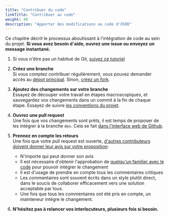```yaml
---
title: "Contribuer du code"
linkTitle: "Contribuer au code"
weight: 40
description: "Apporter des modifications au code d'OSRD"
---
```


Ce chapitre décrit le processus aboutissant à l'intégration de code au sein du projet. **Si vous avez besoin d'aide, ouvrez une issue ou envoyez un message instantané.**

1) Si vous n'être pas un habitué de Git, [suivez ce tutoriel](https://learngitbranching.js.org/)

2) **Créez une branche**  
Si vous comptez contribuer régulièrement, vous pouvez demander accès au [dépot principal](https://github.com/DGEXSolutions/osrd). Sinon, [créez un fork](https://github.com/DGEXSolutions/osrd/fork).

3) **Ajoutez des changements sur votre branche**  
Essayez de découper votre travail en étapes macroscopiques, et sauvegardez vos changements dans un commit à la fin de chaque étape. Essayez de suivre [les conventions du projet](../conventions/).

4) **Ouvrez une pull request**  
Une fois que vos changements sont prêts, il est temps de proposer de les intégrer à la branche `dev`. Cela se fait [dans l'interface web de Github](https://docs.github.com/en/pull-requests/collaborating-with-pull-requests/proposing-changes-to-your-work-with-pull-requests/creating-a-pull-request).

5) **Prennez en compte les retours**  
Une fois que votre pull request est ouverte, [d'autres contributeurs doivent donner leur avis sur votre proposition](https://docs.github.com/en/pull-requests/collaborating-with-pull-requests/reviewing-changes-in-pull-requests/about-pull-request-reviews):
   - N'importe qui peut donner son avis
   - Il est nécessaire d'obtenir l'approbation de [quelqu'un familier avec le code](https://github.com/DGEXSolutions/osrd/blob/dev/.github/CODEOWNERS) pour pouvoir intégrer le changement
   - Il est d'usage de prendre en compte tous les commentaires critiques
   - Les commentaires sont souvent écrits dans un style plutôt direct, dans le soucis de collaborer efficacement vers une solution acceptable par tous.
   - Une fois que tous les commentaires ont été pris en compte, un mainteneur intègre le changement.

6) **N'hésitez pas à relancer vos interlocuteurs, plusieurs fois si besoin.**
